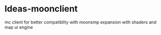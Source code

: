 # Ideas-moonclient
mc client for better compatiblity with moonsmp expansion with shaders and map ui engine
